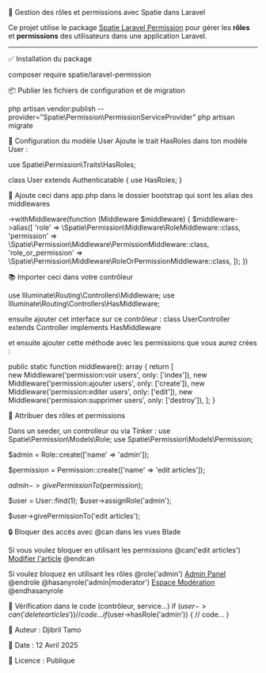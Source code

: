 🎯 Gestion des rôles et permissions avec Spatie dans Laravel

Ce projet utilise le package [Spatie Laravel Permission](https://spatie.be/docs/laravel-permission) pour gérer les **rôles** et **permissions** des utilisateurs dans une application Laravel.

---

✅ Installation du package

composer require spatie/laravel-permission

📦 Publier les fichiers de configuration et de migration

php artisan vendor:publish --provider="Spatie\Permission\PermissionServiceProvider"
php artisan migrate

🧠 Configuration du modèle User
Ajoute le trait HasRoles dans ton modèle User :

use Spatie\Permission\Traits\HasRoles;

class User extends Authenticatable
{
    use HasRoles;
}

📌 Ajoute ceci dans app.php dans le dossier bootstrap qui sont les alias des middlewares

->withMiddleware(function (Middleware $middleware) {
        $middleware->alias([
            'role' => \Spatie\Permission\Middleware\RoleMiddleware::class,
            'permission' => \Spatie\Permission\Middleware\PermissionMiddleware::class,
            'role_or_permission' => \Spatie\Permission\Middleware\RoleOrPermissionMiddleware::class,
        ]);
    })
    
📚 Importer ceci dans votre contrôleur

use Illuminate\Routing\Controllers\Middleware;
use Illuminate\Routing\Controllers\HasMiddleware;

ensuite ajouter cet interface sur ce contrôleur : class UserController extends Controller implements HasMiddleware

et ensuite ajouter cette méthode avec les permissions que vous aurez crées :

public static function middleware(): array
    {
        return [     
            new Middleware('permission:voir users', only: ['index']),
            new Middleware('permission:ajouter users', only: ['create']),
            new Middleware('permission:editer users', only: ['edit']),
            new Middleware('permission:supprimer users', only: ['destroy']),
        ];
    }

🔁 Attribuer des rôles et permissions

Dans un seeder, un controlleur ou via Tinker :
use Spatie\Permission\Models\Role;
use Spatie\Permission\Models\Permission;

$admin = Role::create(['name' => 'admin']);

$permission = Permission::create(['name' => 'edit articles']);

$admin->givePermissionTo($permission);

$user = User::find(1);
$user->assignRole('admin');

$user->givePermissionTo('edit articles');

🔒 Bloquer des accès avec @can dans les vues Blade

 Si vous voulez bloquer en utilisant les permissions
    @can('edit articles')
      <a href="/edit">Modifier l'article</a>
    @endcan
    
  Si voulez bloquez en utilisant les rôles
    @role('admin')
      <a href="/admin">Admin Panel</a>
    @endrole
    @hasanyrole('admin|moderator')
      <a href="/moderation">Espace Modération</a>
    @endhasanyrole

🧪 Vérification dans le code (contrôleur, service...)
if ($user->can('delete articles')) {
    // code...
}
if ($user->hasRole('admin')) {
    // code...
}


📢 Auteur : Djibril Tamo

📅 Date : 12 Avril 2025

🌟 Licence : Publique

